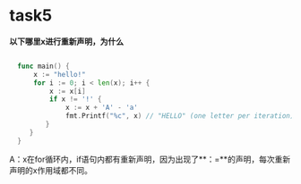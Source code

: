 # task5
**以下哪里x进行重新声明，为什么**
```go

  func main() {
      x := "hello!"
      for i := 0; i < len(x); i++ {
          x := x[i]
          if x != '!' {
              x := x + 'A' - 'a'
              fmt.Printf("%c", x) // "HELLO" (one letter per iteration)
         }
     }
  }
```
A：x在for循环内，if语句内都有重新声明，因为出现了**：=**的声明，每次重新声明的x作用域都不同。

